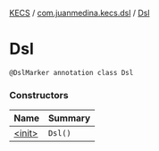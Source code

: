 [KECS](../../index.md) / [com.juanmedina.kecs.dsl](../index.md) / [Dsl](./index.md)

# Dsl

`@DslMarker annotation class Dsl`

### Constructors

| Name | Summary |
|---|---|
| [&lt;init&gt;](-init-.md) | `Dsl()` |

